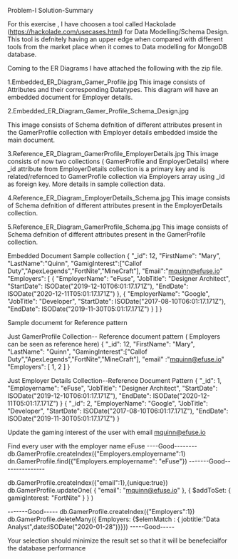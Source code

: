 Problem-I
Solution-Summary

For this exercise , I have choosen a tool called Hackolade (https://hackolade.com/usecases.html) for Data Modelling/Schema Design. This tool is defnitely having an upper edge when compared with different tools from the market place when it comes to Data modelling for MongoDB database. 

Coming to the ER Diagrams I have attached the following with the zip file. 

1.Embedded_ER_Diagram_Gamer_Profile.jpg
This image consists of Attributes and their corresponding Datatypes. This diagram will have an embedded document for Employer details. 

2.Embedded_ER_Diagram_Gamer_Profile_Schema_Design.jpg

This image consists of Schema defnition of different attributes present in the GamerProfile collection with Employer details embedded imside the main document. 

3.Reference_ER_Diagram_GamerProfile_EmployerDetails.jpg
This image consists of now two collections ( GamerProfile and EmployerDetails) where _id attribute from EmployerDetails collection is a primary key and is related/refernced to GamerProfile collection via Employers array using _id as foreign key. More details in sample collection data.

4.Reference_ER_Diagram_EmployerDetails_Schema.jpg
This image consists of Schema defnition of different attributes present in the EmployerDetails collection. 

5.Reference_ER_Diagram_GamerProfile_Schema.jpg
This image consists of Schema defnition of different attributes present in the GamerProfile collection. 

Embedded Document Sample collection 
{
  "_id": 12,
  "FirstName": "Mary",
  "LastName":"Quinn",
  "GamigInterest":["Callof Duty","ApexLegends","FortNite","MineCraft"],
  "Email":"mquinn@efuse.io"
  "Employers": [
    {
      "EmployerName": "eFuse",
      "JobTitle": "Designer Architect",
      "StartDate": ISODate("2019-12-10T06:01:17.171Z"),
      "EndDate": ISODate("2020-12-11T05:01:17.171Z")
    },
    {
      "EmployerName": "Google",
      "JobTitle": "Developer",
      "StartDate": ISODate("2017-08-10T06:01:17.171Z"),
      "EndDate": ISODate("2019-11-30T05:01:17.171Z")
    }
  ]
}

Sample documemt for Reference pattern

Just GamerProfile Collection-- Reference document pattern ( Employers can be seen as reference here)
{
  "_id": 12,
  "FirstName": "Mary",
  "LastName": "Quinn",
  "GamingInterest":["Callof Duty","ApexLegends","FortNite","MineCraft"],
  "email" :"mquinn@efuse.io"
  "Employers": [
    1,
    2
  ]
}

Just Employer Details Collection--Reference Document Pattern
{
  "_id": 1,
  "Employername": "eFuse",
  "JobTitle": "Designer Architect",
  "StartDate": ISODate("2019-12-10T06:01:17.171Z"),
  "EndDate": ISODate("2020-12-11T05:01:17.171Z")
}
{
  "_id": 2,
  "EmployerName": "Google",
  "JobTitle": "Developer",
  "StartDate": ISODate("2017-08-10T06:01:17.171Z"),
  "EndDate": ISODate("2019-11-30T05:01:17.171Z")
}


Update the gaming interest of the user with email mquinn@efuse.io


Find every user with the employer name eFuse
----Good--------
db.GamerProfile.createIndex({"Employers.employername":1)
dn.GamerProfile.find({"Employers.employername": "eFuse"})
-------Good---------------

db.GamerProfile.createIndex({"email":1},{unique:true})
db.GamerProfile.updateOne(
   { "email": "mquinn@efuse.io" },
   { $addToSet: { gamigInterest: "FortNite" } }
)


-------Good-----
db.GamerProfile.createIndex({"Employers":1})
db.GamerProfile.deleteMany({ Employers: {$elemMatch : { jobtitle:"Data Analyst",date:ISODate("2020-01-28")}}})
-----Good-----





Your selection should minimize the result set so that it will be benefecialfor the database performance
